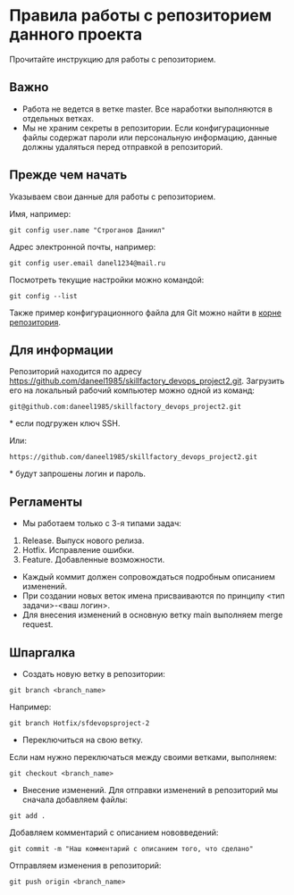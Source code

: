 # Правила работы с репозиторием данного проекта

Прочитайте инструкцию для работы с репозиторием.

## Важно

- Работа не ведется в ветке master. Все наработки выполняются в отдельных ветках.
- Мы не храним секреты в репозитории. Если конфигурационные файлы содержат пароли или персональную информацию, данные должны удаляться перед отправкой в репозиторий.

## Прежде чем начать

Указываем свои данные для работы с репозиторием.

Имя, например:

```
git config user.name "Строганов Даниил"
```

Адрес электронной почты, например:
```
git config user.email danel1234@mail.ru
```

Посмотреть текущие настройки можно командой:
```
git config --list
```

Также пример конфигурационного файла для Git можно найти в [корне репозитория](https://github.com/daneel1985/skillfactory_devops_project2/blob/master/config).

## Для информации

Репозиторий находится по адресу https://github.com/daneel1985/skillfactory_devops_project2.git. Загрузить его на локальный рабочий компьютер можно одной из команд:

```
git@github.com:daneel1985/skillfactory_devops_project2.git
```
\* если подгружен ключ SSH.

Или:

```
https://github.com/daneel1985/skillfactory_devops_project2.git
```

\* будут запрошены логин и пароль.

## Регламенты

- Мы работаем только с 3-я типами задач:
1. Release. Выпуск нового релиза.
2. Hotfix. Исправление ошибки.
3. Feature. Добавленные возможности.
- Каждый коммит должен сопровождаться подробным описанием изменений.
- При создании новых веток имена присваиваются по принципу <тип задачи>-<ваш логин>.
- Для внесения изменений в основную ветку main выполняем merge request.

## Шпаргалка

- Создать новую ветку в репозитории:

```
git branch <branch_name>
```

Например:

```
git branch Hotfix/sfdevopsproject-2
```

- Переключиться на свою ветку.

Если нам нужно переключаться между своими ветками, выполняем:

```
git checkout <branch_name>
```

- Внесение изменений.
Для отправки изменений в репозиторий мы сначала добавляем файлы:

```
git add .
```

Добавляем комментарий с описанием нововведений:

```
git commit -m "Наш комментарий с описанием того, что сделано"
```

Отправляем изменения в репозиторий:

```
git push origin <branch_name>
```
